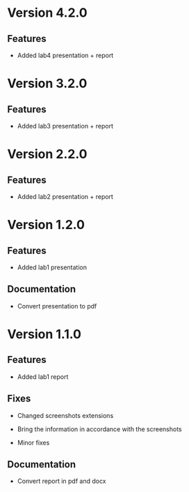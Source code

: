 # Version 4.2.0

## Features
 
- Added lab4 presentation + report

# Version 3.2.0

## Features
 
- Added lab3 presentation + report

# Version 2.2.0

## Features
 
- Added lab2 presentation + report

# Version 1.2.0

## Features

- Added lab1 presentation

## Documentation

- Convert presentation to pdf

# Version 1.1.0

## Features

- Added lab1 report

## Fixes

- Changed screenshots extensions

- Bring the information in accordance with the screenshots

- Minor fixes

## Documentation

- Convert report in pdf and docx